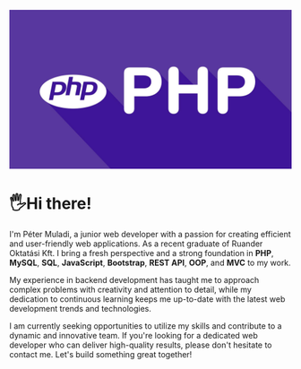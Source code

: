 
![My Image](php.jpg)

# 🖐Hi there! 

I'm Péter Muladi, a junior web developer with a passion for creating efficient and user-friendly web applications. As a recent graduate of Ruander Oktatási Kft. I bring a fresh perspective and a strong foundation in **PHP**, **MySQL**, **SQL**, **JavaScript**, **Bootstrap**, **REST API**, **OOP**, and **MVC** to my work.

My experience in backend development has taught me to approach complex problems with creativity and attention to detail, while my dedication to continuous learning keeps me up-to-date with the latest web development trends and technologies.

I am currently seeking opportunities to utilize my skills and contribute to a dynamic and innovative team. If you're looking for a dedicated web developer who can deliver high-quality results, please don't hesitate to contact me. Let's build something great together!

